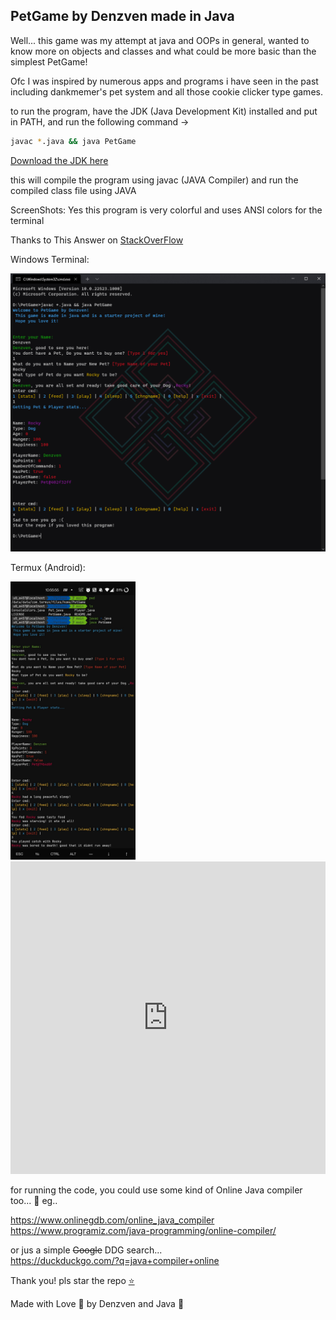 ## PetGame by Denzven made in Java  

Well... this game was my attempt at java and OOPs in general, wanted to know more on objects and classes and what could be more basic than the simplest PetGame! 

Ofc I was inspired by numerous apps and programs i have seen in the past including dankmemer's pet system and all those cookie clicker type games.  

to run the program, have the JDK (Java Development Kit) installed and put in PATH, and run the following command ->  

```bash
javac *.java && java PetGame
```  
[Download the JDK here](https://www.oracle.com/java/technologies/java-se-development-kit11-downloads.html)

this will compile the program using javac (JAVA Compiler) and run the compiled class file using JAVA


ScreenShots:
Yes this program is very colorful and uses ANSI colors for the terminal 

Thanks to This Answer on [StackOverFlow](https://stackoverflow.com/a/45444716)

Windows Terminal:  

![WindowsTerminalScreenShot](https://github.com/denzven/PetGame/blob/main/WindowsTerminalScreenShot?raw=true)    



Termux (Android):  
  
<img src="https://github.com/denzven/PetGame/blob/main/TermuxAdroidScreenShot?raw=true" alt="TermuxAndroidScreenShot" width="200">

<iframe frameborder="0" width="100%" height="500px" src="https://replit.com/@DenzvenIgnatius/PetGame?embed=true"></iframe>

for running the code, you could use some kind of Online Java compiler too... 🤷
eg..  

https://www.onlinegdb.com/online_java_compiler  
https://www.programiz.com/java-programming/online-compiler/  


or jus a simple ~~Google~~ DDG search...  
https://duckduckgo.com/?q=java+compiler+online

Thank you! pls star the repo [⭐](https://github.com/denzven/PetGame)    


Made with Love 💜 by Denzven and Java 🍵  